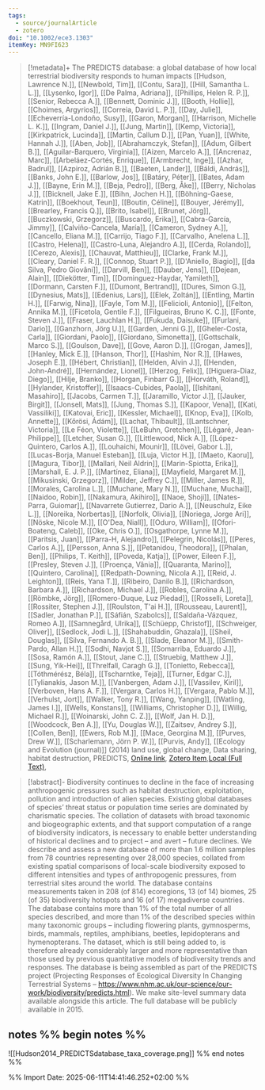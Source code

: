 ```yaml
---
tags:
  - source/journalArticle
  - zotero
doi: "10.1002/ece3.1303"
itemKey: MN9FI623
---
```

>[!metadata]+
> The PREDICTS database: a global database of how local terrestrial biodiversity responds to human impacts
> [[Hudson, Lawrence N.]], [[Newbold, Tim]], [[Contu, Sara]], [[Hill, Samantha L. L.]], [[Lysenko, Igor]], [[De Palma, Adriana]], [[Phillips, Helen R. P.]], [[Senior, Rebecca A.]], [[Bennett, Dominic J.]], [[Booth, Hollie]], [[Choimes, Argyrios]], [[Correia, David L. P.]], [[Day, Julie]], [[Echeverría-Londoño, Susy]], [[Garon, Morgan]], [[Harrison, Michelle L. K.]], [[Ingram, Daniel J.]], [[Jung, Martin]], [[Kemp, Victoria]], [[Kirkpatrick, Lucinda]], [[Martin, Callum D.]], [[Pan, Yuan]], [[White, Hannah J.]], [[Aben, Job]], [[Abrahamczyk, Stefan]], [[Adum, Gilbert B.]], [[Aguilar-Barquero, Virginia]], [[Aizen, Marcelo A.]], [[Ancrenaz, Marc]], [[Arbeláez-Cortés, Enrique]], [[Armbrecht, Inge]], [[Azhar, Badrul]], [[Azpiroz, Adrián B.]], [[Baeten, Lander]], [[Báldi, András]], [[Banks, John E.]], [[Barlow, Jos]], [[Batáry, Péter]], [[Bates, Adam J.]], [[Bayne, Erin M.]], [[Beja, Pedro]], [[Berg, Åke]], [[Berry, Nicholas J.]], [[Bicknell, Jake E.]], [[Bihn, Jochen H.]], [[Böhning-Gaese, Katrin]], [[Boekhout, Teun]], [[Boutin, Céline]], [[Bouyer, Jérémy]], [[Brearley, Francis Q.]], [[Brito, Isabel]], [[Brunet, Jörg]], [[Buczkowski, Grzegorz]], [[Buscardo, Erika]], [[Cabra-García, Jimmy]], [[Calviño-Cancela, María]], [[Cameron, Sydney A.]], [[Cancello, Eliana M.]], [[Carrijo, Tiago F.]], [[Carvalho, Anelena L.]], [[Castro, Helena]], [[Castro-Luna, Alejandro A.]], [[Cerda, Rolando]], [[Cerezo, Alexis]], [[Chauvat, Matthieu]], [[Clarke, Frank M.]], [[Cleary, Daniel F. R.]], [[Connop, Stuart P.]], [[D'Aniello, Biagio]], [[da Silva, Pedro Giovâni]], [[Darvill, Ben]], [[Dauber, Jens]], [[Dejean, Alain]], [[Diekötter, Tim]], [[Dominguez-Haydar, Yamileth]], [[Dormann, Carsten F.]], [[Dumont, Bertrand]], [[Dures, Simon G.]], [[Dynesius, Mats]], [[Edenius, Lars]], [[Elek, Zoltán]], [[Entling, Martin H.]], [[Farwig, Nina]], [[Fayle, Tom M.]], [[Felicioli, Antonio]], [[Felton, Annika M.]], [[Ficetola, Gentile F.]], [[Filgueiras, Bruno K. C.]], [[Fonte, Steven J.]], [[Fraser, Lauchlan H.]], [[Fukuda, Daisuke]], [[Furlani, Dario]], [[Ganzhorn, Jörg U.]], [[Garden, Jenni G.]], [[Gheler-Costa, Carla]], [[Giordani, Paolo]], [[Giordano, Simonetta]], [[Gottschalk, Marco S.]], [[Goulson, Dave]], [[Gove, Aaron D.]], [[Grogan, James]], [[Hanley, Mick E.]], [[Hanson, Thor]], [[Hashim, Nor R.]], [[Hawes, Joseph E.]], [[Hébert, Christian]], [[Helden, Alvin J.]], [[Henden, John-André]], [[Hernández, Lionel]], [[Herzog, Felix]], [[Higuera-Diaz, Diego]], [[Hilje, Branko]], [[Horgan, Finbarr G.]], [[Horváth, Roland]], [[Hylander, Kristoffer]], [[Isaacs-Cubides, Paola]], [[Ishitani, Masahiro]], [[Jacobs, Carmen T.]], [[Jaramillo, Víctor J.]], [[Jauker, Birgit]], [[Jonsell, Mats]], [[Jung, Thomas S.]], [[Kapoor, Vena]], [[Kati, Vassiliki]], [[Katovai, Eric]], [[Kessler, Michael]], [[Knop, Eva]], [[Kolb, Annette]], [[Kőrösi, Ádám]], [[Lachat, Thibault]], [[Lantschner, Victoria]], [[Le Féon, Violette]], [[LeBuhn, Gretchen]], [[Légaré, Jean-Philippe]], [[Letcher, Susan G.]], [[Littlewood, Nick A.]], [[López-Quintero, Carlos A.]], [[Louhaichi, Mounir]], [[Lövei, Gabor L.]], [[Lucas-Borja, Manuel Esteban]], [[Luja, Victor H.]], [[Maeto, Kaoru]], [[Magura, Tibor]], [[Mallari, Neil Aldrin]], [[Marin-Spiotta, Erika]], [[Marshall, E. J. P.]], [[Martínez, Eliana]], [[Mayfield, Margaret M.]], [[Mikusinski, Grzegorz]], [[Milder, Jeffrey C.]], [[Miller, James R.]], [[Morales, Carolina L.]], [[Muchane, Mary N.]], [[Muchane, Muchai]], [[Naidoo, Robin]], [[Nakamura, Akihiro]], [[Naoe, Shoji]], [[Nates-Parra, Guiomar]], [[Navarrete Gutierrez, Dario A.]], [[Neuschulz, Eike L.]], [[Noreika, Norbertas]], [[Norfolk, Olivia]], [[Noriega, Jorge Ari]], [[Nöske, Nicole M.]], [[O'Dea, Niall]], [[Oduro, William]], [[Ofori-Boateng, Caleb]], [[Oke, Chris O.]], [[Osgathorpe, Lynne M.]], [[Paritsis, Juan]], [[Parra-H, Alejandro]], [[Pelegrin, Nicolás]], [[Peres, Carlos A.]], [[Persson, Anna S.]], [[Petanidou, Theodora]], [[Phalan, Ben]], [[Philips, T. Keith]], [[Poveda, Katja]], [[Power, Eileen F.]], [[Presley, Steven J.]], [[Proença, Vânia]], [[Quaranta, Marino]], [[Quintero, Carolina]], [[Redpath-Downing, Nicola A.]], [[Reid, J. Leighton]], [[Reis, Yana T.]], [[Ribeiro, Danilo B.]], [[Richardson, Barbara A.]], [[Richardson, Michael J.]], [[Robles, Carolina A.]], [[Römbke, Jörg]], [[Romero-Duque, Luz Piedad]], [[Rosselli, Loreta]], [[Rossiter, Stephen J.]], [[Roulston, T'ai H.]], [[Rousseau, Laurent]], [[Sadler, Jonathan P.]], [[Sáfián, Szabolcs]], [[Saldaña-Vázquez, Romeo A.]], [[Samnegård, Ulrika]], [[Schüepp, Christof]], [[Schweiger, Oliver]], [[Sedlock, Jodi L.]], [[Shahabuddin, Ghazala]], [[Sheil, Douglas]], [[Silva, Fernando A. B.]], [[Slade, Eleanor M.]], [[Smith-Pardo, Allan H.]], [[Sodhi, Navjot S.]], [[Somarriba, Eduardo J.]], [[Sosa, Ramón A.]], [[Stout, Jane C.]], [[Struebig, Matthew J.]], [[Sung, Yik-Hei]], [[Threlfall, Caragh G.]], [[Tonietto, Rebecca]], [[Tóthmérész, Béla]], [[Tscharntke, Teja]], [[Turner, Edgar C.]], [[Tylianakis, Jason M.]], [[Vanbergen, Adam J.]], [[Vassilev, Kiril]], [[Verboven, Hans A. F.]], [[Vergara, Carlos H.]], [[Vergara, Pablo M.]], [[Verhulst, Jort]], [[Walker, Tony R.]], [[Wang, Yanping]], [[Watling, James I.]], [[Wells, Konstans]], [[Williams, Christopher D.]], [[Willig, Michael R.]], [[Woinarski, John C. Z.]], [[Wolf, Jan H. D.]], [[Woodcock, Ben A.]], [[Yu, Douglas W.]], [[Zaitsev, Andrey S.]], [[Collen, Ben]], [[Ewers, Rob M.]], [[Mace, Georgina M.]], [[Purves, Drew W.]], [[Scharlemann, Jörn P. W.]], [[Purvis, Andy]], 
> [[Ecology and Evolution (journal)]] (2014)
> land use, global change, Data sharing, habitat destruction, PREDICTS, 
> [Online link](https://onlinelibrary.wiley.com/doi/abs/10.1002/ece3.1303), [Zotero Item](zotero://select/library/items/MN9FI623),[Local (Full Text)](file://C:/Users/aburg/Documents/references/zotero/storage/I9MJQW5R/Hudson2014_PREDICTSdatabase.pdf), 


>[!abstract]-
>Biodiversity continues to decline in the face of increasing anthropogenic pressures such as habitat destruction, exploitation, pollution and introduction of alien species. Existing global databases of species’ threat status or population time series are dominated by charismatic species. The collation of datasets with broad taxonomic and biogeographic extents, and that support computation of a range of biodiversity indicators, is necessary to enable better understanding of historical declines and to project – and avert – future declines. We describe and assess a new database of more than 1.6 million samples from 78 countries representing over 28,000 species, collated from existing spatial comparisons of local-scale biodiversity exposed to different intensities and types of anthropogenic pressures, from terrestrial sites around the world. The database contains measurements taken in 208 (of 814) ecoregions, 13 (of 14) biomes, 25 (of 35) biodiversity hotspots and 16 (of 17) megadiverse countries. The database contains more than 1% of the total number of all species described, and more than 1% of the described species within many taxonomic groups – including flowering plants, gymnosperms, birds, mammals, reptiles, amphibians, beetles, lepidopterans and hymenopterans. The dataset, which is still being added to, is therefore already considerably larger and more representative than those used by previous quantitative models of biodiversity trends and responses. The database is being assembled as part of the PREDICTS project (Projecting Responses of Ecological Diversity In Changing Terrestrial Systems – https://www.nhm.ac.uk/our-science/our-work/biodiversity/predicts.html). We make site-level summary data available alongside this article. The full database will be publicly available in 2015.

## notes %% begin notes %%
![[Hudson2014_PREDICTSdatabase_taxa_coverage.png]]
%% end notes %%

%% Import Date: 2025-06-11T14:41:46.252+02:00 %%
